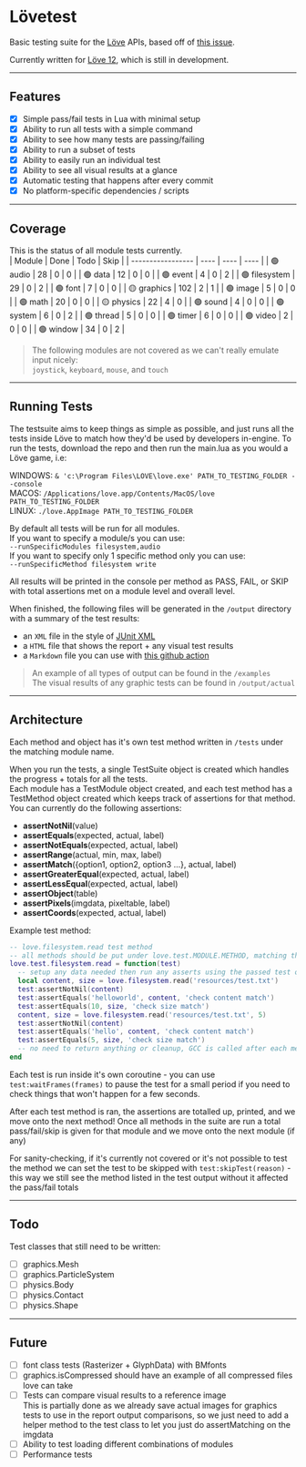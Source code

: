 # Lövetest
Basic testing suite for the [Löve](https://github.com/love2d/love) APIs, based off of [this issue](https://github.com/love2d/love/issues/1745).

Currently written for [Löve 12](https://github.com/love2d/love/tree/12.0-development), which is still in development.

---

## Features
- [x] Simple pass/fail tests in Lua with minimal setup 
- [x] Ability to run all tests with a simple command
- [x] Ability to see how many tests are passing/failing
- [x] Ability to run a subset of tests
- [x] Ability to easily run an individual test
- [x] Ability to see all visual results at a glance
- [x] Automatic testing that happens after every commit
- [x] No platform-specific dependencies / scripts

---

## Coverage
This is the status of all module tests currently.  
| Module            | Done | Todo | Skip |
| ----------------- | ---- | ---- | ---- |
| 🟢 audio          |  28  |   0  |   0  |
| 🟢 data           |  12  |   0  |   0  |
| 🟢 event          |   4  |   0  |   2  |
| 🟢 filesystem     |  29  |   0  |   2  |
| 🟢 font           |   7  |   0  |   0  |
| 🟡 graphics       | 102  |   2  |   1  |
| 🟢 image          |   5  |   0  |   0  |
| 🟢 math           |  20  |   0  |   0  |
| 🟡 physics        |  22  |   4  |   0  |
| 🟢 sound          |   4  |   0  |   0  |
| 🟢 system         |   6  |   0  |   2  |
| 🟢 thread         |   5  |   0  |   0  |
| 🟢 timer          |   6  |   0  |   0  |
| 🟢 video          |   2  |   0  |   0  |
| 🟢 window         |  34  |   0  |   2  |

> The following modules are not covered as we can't really emulate input nicely:  
> `joystick`, `keyboard`, `mouse`, and `touch`

---

## Running Tests
The testsuite aims to keep things as simple as possible, and just runs all the tests inside Löve to match how they'd be used by developers in-engine.
To run the tests, download the repo and then run the main.lua as you would a Löve game, i.e:

WINDOWS: `& 'c:\Program Files\LOVE\love.exe' PATH_TO_TESTING_FOLDER --console`  
MACOS: `/Applications/love.app/Contents/MacOS/love PATH_TO_TESTING_FOLDER`  
LINUX: `./love.AppImage PATH_TO_TESTING_FOLDER`

By default all tests will be run for all modules.  
If you want to specify a module/s you can use:  
`--runSpecificModules filesystem,audio`  
If you want to specify only 1 specific method only you can use:  
`--runSpecificMethod filesystem write`

All results will be printed in the console per method as PASS, FAIL, or SKIP with total assertions met on a module level and overall level.  

When finished, the following files will be generated in the `/output` directory with a summary of the test results:
- an `XML` file in the style of [JUnit XML](https://www.ibm.com/docs/en/developer-for-zos/14.1?topic=formats-junit-xml-format)
- a `HTML` file that shows the report + any visual test results
- a `Markdown` file you can use with [this github action](https://github.com/ellraiser/love-test-report)
> An example of all types of output can be found in the `/examples`  
> The visual results of any graphic tests can be found in `/output/actual`

---

## Architecture
Each method and object has it's own test method written in `/tests` under the matching module name.

When you run the tests, a single TestSuite object is created which handles the progress + totals for all the tests.  
Each module has a TestModule object created, and each test method has a TestMethod object created which keeps track of assertions for that method. You can currently do the following assertions:
- **assertNotNil**(value)
- **assertEquals**(expected, actual, label)
- **assertNotEquals**(expected, actual, label)
- **assertRange**(actual, min, max, label)
- **assertMatch**({option1, option2, option3 ...}, actual, label) 
- **assertGreaterEqual**(expected, actual, label)
- **assertLessEqual**(expected, actual, label)
- **assertObject**(table)
- **assertPixels**(imgdata, pixeltable, label)
- **assertCoords**(expected, actual, label)

Example test method:
```lua
-- love.filesystem.read test method
-- all methods should be put under love.test.MODULE.METHOD, matching the API
love.test.filesystem.read = function(test)
  -- setup any data needed then run any asserts using the passed test object
  local content, size = love.filesystem.read('resources/test.txt')
  test:assertNotNil(content)
  test:assertEquals('helloworld', content, 'check content match')
  test:assertEquals(10, size, 'check size match')
  content, size = love.filesystem.read('resources/test.txt', 5)
  test:assertNotNil(content)
  test:assertEquals('hello', content, 'check content match')
  test:assertEquals(5, size, 'check size match')
  -- no need to return anything or cleanup, GCC is called after each method
end
```

Each test is run inside it's own coroutine - you can use `test:waitFrames(frames)` to pause the test for a small period if you need to check things that won't happen for a few seconds.

After each test method is ran, the assertions are totalled up, printed, and we move onto the next method! Once all methods in the suite are run a total pass/fail/skip is given for that module and we move onto the next module (if any)

For sanity-checking, if it's currently not covered or it's not possible to test the method we can set the test to be skipped with `test:skipTest(reason)` - this way we still see the method listed in the test output without it affected the pass/fail totals

---

## Todo 
Test classes that still need to be written:
- [ ] graphics.Mesh
- [ ] graphics.ParticleSystem
- [ ] physics.Body
- [ ] physics.Contact
- [ ] physics.Shape

---

## Future
- [ ] font class tests (Rasterizer + GlyphData) with BMfonts
- [ ] graphics.isCompressed should have an example of all compressed files love can take
- [ ] Tests can compare visual results to a reference image  
      This is partially done as we already save actual images for graphics tests to
      use in the report output comparisons, so we just need to add a helper method
      to the test class to let you just do assertMatching on the imgdata
- [ ] Ability to test loading different combinations of modules
- [ ] Performance tests